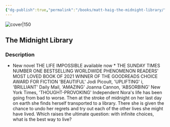 ```yaml
---
{"dg-publish":true,"permalink":"/books/matt-haig-the-midnight-library/","title":"\"The Midnight Library\"","tags":["science-fiction","contemporary"]}
---
```




![cover|150](http://books.google.com/books/content?id=M53SDwAAQBAJ&printsec=frontcover&img=1&zoom=1&edge=curl&source=gbs_api)

## The Midnight Library

### Description

* New novel THE LIFE IMPOSSIBLE available now * THE SUNDAY TIMES NUMBER ONE BESTSELLING WORLDWIDE PHENOMENON READERS' MOST LOVED BOOK OF 2021 WINNER OF THE GOODREADS CHOICE AWARD FOR FICTION 'BEAUTIFUL' Jodi Picoult, 'UPLIFTING' i, 'BRILLIANT' Daily Mail, 'AMAZING' Joanna Cannon, 'ABSORBING' New York Times, 'THOUGHT-PROVOKING' Independent Nora's life has been going from bad to worse. Then at the stroke of midnight on her last day on earth she finds herself transported to a library. There she is given the chance to undo her regrets and try out each of the other lives she might have lived. Which raises the ultimate question: with infinite choices, what is the best way to live?
```